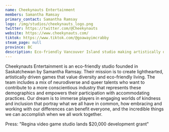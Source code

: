 ```yaml
---
name: Cheekynauts Entertainment
members: Samantha Ramsay
primary_contact: Samantha Ramsay
logo: /img/studios/cheekynauts_logo.png
twitter: https://twitter.com/@Cheekynauts
website: https://www.cheekynauts.com/
tiktok: https://www.tiktok.com/@goawayimcrabby
steam_page: null
province: BC
description: Eco-friendly Vancouver Island studio making artistically driven games that embrace diversity, inclusivity and sustainable living. Working on [_Moonshell Island_](https://store.steampowered.com/app/1629660/Moonshell_Island/).
---
```


Cheekynauts Entertainment is an eco-friendly studio founded in Saskatchewan by Samantha Ramsay. Their mission is to create lighthearted, artistically driven games that value diversity and eco-friendly living. The team includes a mix of neurodiverse and queer talents who want to contribute to a more conscientious industry that represents these demographics and empowers their participation with accommodating practices. Our dream is to immerse players in engaging worlds of kindness and inclusion that portray what we all have in common, how embracing and working with our differences can benefit everyone, and the incredible things we can accomplish when we all work together.

Press: "Regina video game studio lands $20,000 development grant"
